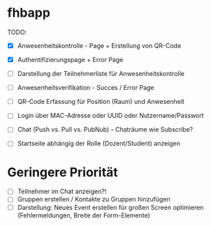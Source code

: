fhbapp
======
TODO: 
- [x] Anwesenheitskontrolle - Page + Erstellung von QR-Code
- [x] Authentifizierungspage + Error Page
- [ ] Darstellung der Teilnehmerliste für Anwesenheitskontrolle
- [ ] Anwesenheitsverifikation - Succes / Error Page
- [ ] QR-Code Erfassung für Position (Raum) und Anwesenheit
- [ ] Login über MAC-Adresse oder UUID oder Nutzername/Passwort
- [ ] Chat (Push vs. Pull vs. PubNub) - Chaträume wie Subscribe?
- [ ] Startseite abhängig der Rolle (Dozent/Student) anzeigen


Geringere Priorität
===
- [ ] Teilnehmer im Chat anzeigen?!
- [ ] Gruppen erstellen / Kontakte zu Gruppen hinzufügen
- [ ] Darstellung: Neues Event erstellen für großen Screen optimieren (Fehlermeldungen, Breite der Form-Elemente)